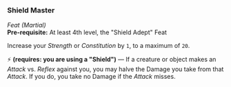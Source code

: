 ### Shield Master
*Feat (Martial)*  
**Pre-requisite:** At least 4th level, the "Shield Adept" Feat  

Increase your *Strength* or *Constitution* by `1`, to a maximum of `20`.

⚡ **(requires: you are using a "Shield")** — If a creature or object makes an *Attack* vs. *Reflex* against you, you may halve the Damage you take from that *Attack*. If you do, you take no Damage if the *Attack* misses.

